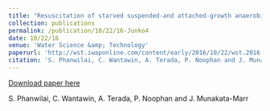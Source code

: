 ```yaml
---
title: "Resuscitation of starved suspended-and attached-growth anaerobic ammonium oxidizing bacteria with and without acetate"
collection: publications
permalink: /publication/10/22/16-Junko4
date: 10/22/16
venue: 'Water Science &amp; Technology'
paperurl: 'http://wst.iwaponline.com/content/early/2016/10/22/wst.2016.483'
citation: 'S. Phanwilai, C. Wantawin, A. Terada, P. Noophan and J. Munakata-Marr'
---
```


<a href='http://wst.iwaponline.com/content/early/2016/10/22/wst.2016.483'>Download paper here</a>

 S. Phanwilai, C. Wantawin, A. Terada, P. Noophan and J. Munakata-Marr